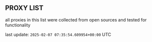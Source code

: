 ## PROXY LIST

all proxies in this list were collected from open sources and tested for functionality

last update: `2025-02-07 07:35:54.609954+00:00` UTC